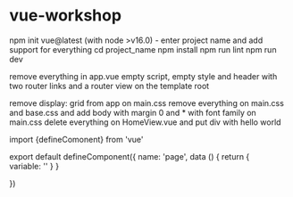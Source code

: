 # vue-workshop
npm init vue@latest (with node >v16.0)
	- enter project name and add support for everything
cd project_name
npm install
npm run lint
npm run dev

remove everything in app.vue
empty script, empty style and header with two router links and a router view on the template root

remove display: grid from app on main.css
remove everything on main.css and base.css and add body with margin 0 and * with font family on main.css
delete everything on HomeView.vue and put div with hello world

import {defineComonent} from 'vue'

export default defineComponent({
	name: 'page',
	data () {
		return {	
			variable: ''
		}
	}

})